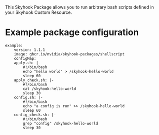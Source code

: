 This Skyhook Package allows you to run arbitrary bash scripts defined in your Skyhook Custom Resource.

# Example package configuration
```
example:
    version: 1.1.1
    image: ghcr.io/nvidia/skyhook-packages/shellscript
    configMap:
    apply.sh: |-
        #!/bin/bash
        echo "hello world" > /skyhook-hello-world
        sleep 60
    apply_check.sh: |-
        #!/bin/bash
        cat /skyhook-hello-world
        sleep 30
    config.sh: |-
        #!/bin/bash
        echo "a config is run" >> /skyhook-hello-world
        sleep 60
    config_check.sh: |-
        #!/bin/bash
        grep "config" /skyhook-hello-world
        sleep 30
```